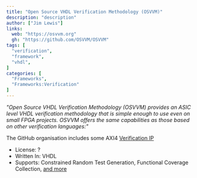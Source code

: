 ```yaml
---
title: "Open Source VHDL Verification Methodology (OSVVM)"
description: "description"
author: ["Jim Lewis"]
links:
  web: "https://osvvm.org"
  gh: "https://github.com/OSVVM/OSVVM"
tags: [
  "verification",
  "framework",
  "vhdl",
]
categories: [
  "Frameworks",
  "Frameworks:Verification"
]
---
```


*"Open Source VHDL Verification Methodology (OSVVM) provides an ASIC level VHDL verification methodology that is simple enough to use even on small FPGA projects. OSVVM offers the same capabilities as those based on other verification languages:"*

<!--more-->

The GitHub organisation includes some AXI4 [Verification IP](https://github.com/OSVVM/VerificationIP)

- License: ?
- Written In: VHDL
- Supports: Constrained Random Test Generation, Functional Coverage Collection, [and more](https://osvvm.org/about-os-vvm)
